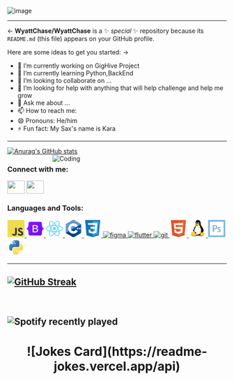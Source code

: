 ![image](https://user-images.githubusercontent.com/110052742/236056232-498b0666-2f0d-4ce9-aa2d-c6072f6dcd27.png)

-------------------------------------------------------------------------------------------------------------------------------------------------------------------------

<- **WyattChase/WyattChase** is a ✨ _special_ ✨ repository because its `README.md` (this file) appears on your GitHub profile.

Here are some ideas to get you started: ->

- 🔭 I’m currently working on GigHive Project
- 🌱 I’m currently learning Python,BackEnd
- 👯 I’m looking to collaborate on ...
- 🤔 I’m looking for help with anything that will help challenge and help me grow
- 💬 Ask me about ...
- 📫 How to reach me: 
- 😄 Pronouns: He/him
- ⚡ Fun fact: My Sax's name is Kara 

-------------------------------------------------------------------------------------------------------------------------------------------------------------------------

[![Anurag's GitHub stats](https://github-readme-stats.vercel.app/api?username=WyattChase&show_icons=true&theme=tokyonight)](https://github.com/WyattChase/github-readme-stats) <img align="right" alt="Coding" width="400" src="https://media.tenor.com/Dq8nm__4of0AAAAC/gimme-code-gimme.gif">

<h3 align="left">Connect with me:</h3>
<p align="left">
<a href="https://www.linkedin.com/in/jean-st-cloud/" target="blank"><img align="center" src="https://cdn.jsdelivr.net/npm/simple-icons@3.0.1/icons/linkedin.svg" alt="" height="30" width="40" /></a>
<a href="https://www.instagram.com/saxo_beat/" target="blank"><img align="center" src="https://cdn.jsdelivr.net/npm/simple-icons@3.0.1/icons/instagram.svg" alt="" height="30" width="40" /></a>
</p>
<h3 align="left">Languages and Tools:</h3>
<p align="left"> <a href="https://www.javascript.com/" target="_blank"> <img src="https://raw.githubusercontent.com/devicons/devicon/1119b9f84c0290e0f0b38982099a2bd027a48bf1/icons/javascript/javascript-original.svg" alt="javascript" width="40" height="40"/> </a> <a href="https://www.javascript.com/" target="_blank"> <img src="https://raw.githubusercontent.com/devicons/devicon/1119b9f84c0290e0f0b38982099a2bd027a48bf1/icons/bootstrap/bootstrap-original.svg" alt="boostrap" width="40" height="40"/> </a> <a href="https://react.dev/" target="_blank"> <img src="https://raw.githubusercontent.com/devicons/devicon/1119b9f84c0290e0f0b38982099a2bd027a48bf1/icons/react/react-original.svg" alt="javascript" width="40" height="40"/> </a> <a href="https://www.w3schools.com/cpp/" target="_blank"> <img src="https://raw.githubusercontent.com/devicons/devicon/1119b9f84c0290e0f0b38982099a2bd027a48bf1/icons/cplusplus/cplusplus-original.svg" alt="cplusplus" width="40" height="40"/> </a> <a href="https://www.w3schools.com/css/" target="_blank"> <img src="https://raw.githubusercontent.com/devicons/devicon/1119b9f84c0290e0f0b38982099a2bd027a48bf1/icons/css3/css3-original.svg" alt="css3" width="40" height="40"/> </a> <a href="https://www.figma.com/" target="_blank"> <img src="https://www.vectorlogo.zone/logos/figma/figma-icon.svg" alt="figma" width="40" height="40"/> </a> <a href="https://flutter.dev" target="_blank"> <img src="https://user-images.githubusercontent.com/110052742/236317254-f4e86019-6c83-43b2-b915-d909792f559d.png" alt="flutter" width="40" height="40"/> </a> <a href="https://git-scm.com/" target="_blank"> <img src="https://user-images.githubusercontent.com/110052742/236317696-5ca5124b-bdd4-4776-8752-8639ac953679.png" alt="git" width="40" height="40"/> </a> <a href="https://www.w3.org/html/" target="_blank"> <img src="https://raw.githubusercontent.com/devicons/devicon/1119b9f84c0290e0f0b38982099a2bd027a48bf1/icons/html5/html5-original.svg" alt="html5" width="40" height="40"/> </a> <a href="https://www.linux.org/" target="_blank"> <img src="https://raw.githubusercontent.com/devicons/devicon/1119b9f84c0290e0f0b38982099a2bd027a48bf1/icons/linux/linux-original.svg" alt="linux" width="40" height="40"/> </a> <a href="https://www.photoshop.com/en" target="_blank"> <img src="https://raw.githubusercontent.com/devicons/devicon/1119b9f84c0290e0f0b38982099a2bd027a48bf1/icons/photoshop/photoshop-line.svg" alt="photoshop" width="40" height="40"/> </a> <a href="https://www.python.org" target="_blank"> <img src="https://raw.githubusercontent.com/devicons/devicon/1119b9f84c0290e0f0b38982099a2bd027a48bf1/icons/python/python-original.svg" alt="python" width="40" height="40"/> </a> </p>



-----------------------------------------------------------------------------------------------------------------------------------------------------------------------
[![GitHub Streak](http://github-readme-streak-stats.herokuapp.com?user=WyattChase&theme=tokyonight-duo&border_radius=6&exclude_days=Sun%2CSat&card_width=500)](https://git.io/streak-stats) <pre>     </pre>![Spotify recently played](https://spotify-recently-played-readme.vercel.app/api?user=12166340593&count=3)
-----------------------------------------------------------------------------------------------------------------------------------------------------------------------


<h1 align="center"> ![Jokes Card](https://readme-jokes.vercel.app/api) </h1>



